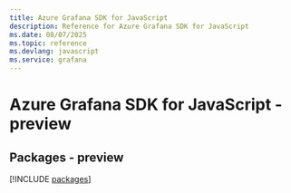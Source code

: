 ```yaml
---
title: Azure Grafana SDK for JavaScript
description: Reference for Azure Grafana SDK for JavaScript
ms.date: 08/07/2025
ms.topic: reference
ms.devlang: javascript
ms.service: grafana
---
```

# Azure Grafana SDK for JavaScript - preview
## Packages - preview
[!INCLUDE [packages](grafana-index.md)]